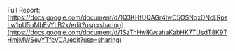 Full Report: [https://docs.google.com/document/d/1Q3KHfUQAGr4IwC5OSNqxDNcLRpsLw1pU5uMbEvYLB2k/edit?usp=sharing](https://docs.google.com/document/d/1SzTnHwlKvsahaKabHK7TUsdT8K9THmjMWSevYTfcVCA/edit?usp=sharing)
